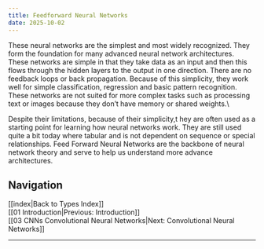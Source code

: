 ```yaml
---
title: Feedforward Neural Networks
date: 2025-10-02
---
```


These neural networks are the simplest and most widely recognized.  They form the foundation for many advanced neural network architectures. These networks are simple in that they take data as an input and then this flows through the hidden layers to the output in one direction. There are no feedback loops or back propagation. Because of this simplicity, they work well for simple classification, regression and basic pattern recognition. These networks are not suited for more complex tasks such as processing text or images because they don’t have memory or shared weights.\
 
Despite their limitations, because of their simplicity,t hey are often used as a starting point for learning how neural networks work. They are still used quite a bit today where tabular and is not dependent on sequence or special relationships. Feed Forward Neural Networks are the backbone of neural network theory and serve to help us understand more advance architectures.

## Navigation
[[index|Back to Types Index]]  
[[01 Introduction|Previous: Introduction]]  
[[03 CNNs Convolutional Neural Networks|Next: Convolutional Neural Networks]]

---

